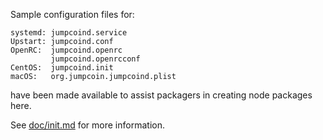 Sample configuration files for:
```
systemd: jumpcoind.service
Upstart: jumpcoind.conf
OpenRC:  jumpcoind.openrc
         jumpcoind.openrcconf
CentOS:  jumpcoind.init
macOS:   org.jumpcoin.jumpcoind.plist
```
have been made available to assist packagers in creating node packages here.

See [doc/init.md](../../doc/init.md) for more information.
